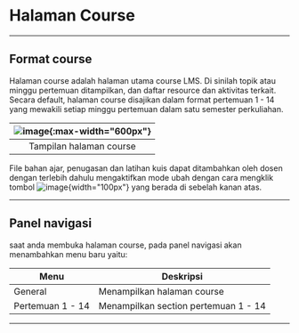 # Halaman Course

------------------------------------

## Format course

Halaman course adalah halaman utama course LMS. Di sinilah topik atau minggu pertemuan ditampilkan, dan daftar resource dan aktivitas terkait. Secara default, halaman course disajikan dalam format pertemuan 1 - 14 yang mewakili setiap minggu pertemuan dalam satu semester perkuliahan.

|![image](/lms/img/course/course.png){:max-width="600px"}|
| :-------: |
| Tampilan halaman course |

File bahan ajar, penugasan dan latihan kuis dapat ditambahkan oleh dosen dengan terlebih dahulu mengaktifkan mode ubah dengan cara mengklik tombol ![image](/lms/img/course/turn.png){width="100px"} yang berada di sebelah kanan atas. 

--------------------------

## Panel navigasi

saat anda membuka halaman course, pada panel navigasi akan menambahkan menu baru yaitu:

| Menu | Deskripsi |
| ------- | ------- |
| General | Menampilkan halaman course |
| Pertemuan 1 - 14 | Menampilkan section pertemuan 1 - 14 |

------------------------
